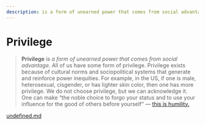 ```yaml
---
description: is a form of unearned power that comes from social advantage.
---
```


# Privilege

> **Privilege** is _a form of unearned power that comes from social advantage_. All of us have some form of privilege. Privilege exists because of cultural norms and sociopolitical systems that generate and reinforce power inequities. For example, in the US, if one is male, heterosexual, cisgender, or has lighter skin color, then one has more privilege. We do not choose privilege, but we can acknowledge it. One can make “the noble choice to forgo your status and to use your influence for the good of others before yourself” — [this is humility.](../external-resources/privilege-refs.md)

[undefined.md](../external-resources/undefined.md "mention")
